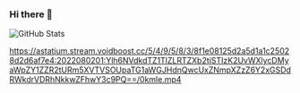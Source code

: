 ### Hi there 👋

<!--
**lxstorexxd/lxstorexxd** is a ✨ _special_ ✨ repository because its `README.md` (this file) appears on your GitHub profile.

Here are some ideas to get you started:

- 🔭 I’m currently working on ...
- 🌱 I’m currently learning ...
- 👯 I’m looking to collaborate on ...
- 🤔 I’m looking for help with ...
- 💬 Ask me about ...
- 📫 How to reach me: ...
- 😄 Pronouns: ...
- ⚡ Fun fact: ...
-->

![GitHub Stats](https://github-readme-stats.vercel.app/api?username=lxstorexxd&theme=synthwave)


https://astatium.stream.voidboost.cc/5/4/9/5/8/3/8f1e08125d2a5d1a1c25028d2d6af7e4:2022080201:Ylh6NVdkdTZ1TlZLRTZXb2tjSTIzK2UvWXlycDMyaWpZY1ZZR2tURm5XVTVSOUpaTG1aWGJHdnQwcUxZNmpXZzZ6Y2xGSDdRWkdrVDRhNkkwZFhwY3c9PQ==/0kmle.mp4
